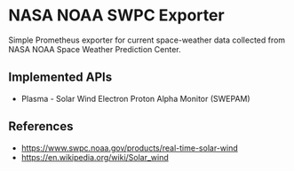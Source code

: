 # NASA NOAA SWPC Exporter

Simple Prometheus exporter for current space-weather data collected from NASA NOAA
Space Weather Prediction Center.

## Implemented APIs 

* Plasma - Solar Wind Electron Proton Alpha Monitor (SWEPAM)

## References

* https://www.swpc.noaa.gov/products/real-time-solar-wind
* https://en.wikipedia.org/wiki/Solar_wind